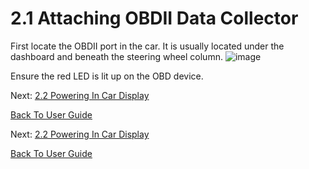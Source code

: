 # 2.1 Attaching OBDII Data Collector

First locate the OBDII port in the car. It is usually located under the dashboard and beneath the steering wheel column.
![image](https://user-images.githubusercontent.com/25163996/215862010-4b97f343-6be8-4d92-b4d1-74e4279f1d62.PNG)

Ensure the red LED is lit up on the OBD device.



Next: [2.2 Powering In Car Display]()

[Back To User Guide](https://github.com/rlogsdon7/Metaverse-Maintenance/blob/main/UserDocs.md)


Next: [2.2 Powering In Car Display](https://github.com/rlogsdon7/Metaverse-Maintenance/blob/main/UserDocs/Powering%20In%20Car%20Display.md)

[Back To User Guide](https://github.com/rlogsdon7/Metaverse-Maintenance/blob/main/UserDocs.md)
